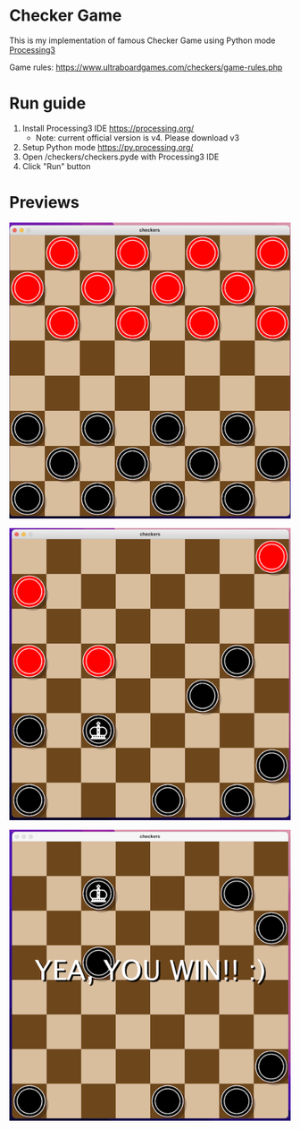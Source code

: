 # Checker Game

This is my implementation of famous Checker Game using Python mode [Processing3](https://processing.org/)

Game rules: https://www.ultraboardgames.com/checkers/game-rules.php

# Run guide

1. Install Processing3 IDE https://processing.org/
   - Note: current official version is v4. Please download v3
2. Setup Python mode https://py.processing.org/
3. Open /checkers/checkers.pyde with Processing3 IDE
4. Click "Run" button

# Previews

![Screenshot1](/screenshots/pic1.png)

![Screenshot2](/screenshots/pic2.png)

![Screenshot3](/screenshots/pic3.png)
